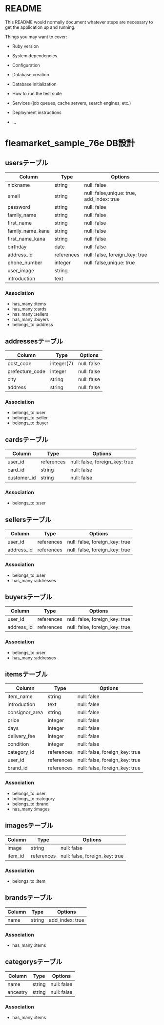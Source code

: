 # README

This README would normally document whatever steps are necessary to get the
application up and running.

Things you may want to cover:

* Ruby version

* System dependencies

* Configuration

* Database creation

* Database initialization

* How to run the test suite

* Services (job queues, cache servers, search engines, etc.)

* Deployment instructions

* ...


# fleamarket_sample_76e DB設計
## usersテーブル
|Column|Type|Options|
|------|----|-------|
|nickname|string|null: false|
|email|string|null: false,unique: true, add_index: true|
|password|string|null: false|
|family_name|string|null: false|
|first_name|string|null: false|
|family_name_kana|string|null: false|
|first_name_kana|string|null: false|
|birthday|date|null: false|
|address_id|references|null: false, foreign_key: true|
|phone_number|integer|null: false,unique: true|
|user_image|string|
|introduction|text|
### Association
- has_many :items
- has_many :cards
- has_many :sellers
- has_many :buyers
- belongs_to :address

## addressesテーブル
|Column|Type|Options|
|------|----|-------|
|post_code|integer(7)|null: false|
|prefecture_code|integer|null: false|
|city|string|null: false|
|address|string|null: false|
### Association
- belongs_to :user
- belongs_to :seller
- belongs_to :buyer

## cardsテーブル
|Column|Type|Options|
|------|----|-------|
|user_id|references|null: false, foreign_key: true|
|card_id|string|null: false|
|customer_id|string|null: false|
### Association
- belongs_to :user

## sellersテーブル
|Column|Type|Options|
|------|----|-------|
|user_id|references|null: false, foreign_key: true|
|address_id|references|null: false, foreign_key: true|
### Association
- belongs_to :user
- has_many :addresses

## buyersテーブル
|Column|Type|Options|
|------|----|-------|
|user_id|references|null: false, foreign_key: true|
|address_id|references|null: false, foreign_key: true|
### Association
- belongs_to :user
- has_many :addresses

## itemsテーブル
|Column|Type|Options|
|------|----|-------|
|item_name|string|null: false|
|introduction|text|null: false|
|consignor_area|string|null: false|
|price|integer|null: false|
|days|integer|null: false|
|delivery_fee|integer|null: false|
|condition|integer|null: false|
|category_id|references|null: false, foreign_key: true|
|user_id|references|null: false, foreign_key: true|
|brand_id|references|null: false, foreign_key: true|
### Association
- belongs_to :user
- belongs_to :category
- belongs_to :brand
- has_many :images

## imagesテーブル
|Column|Type|Options|
|------|----|-------|
|image|string|null: false|
|item_id|references|null: false, foreign_key: true|
### Association
- belongs_to :item

## brandsテーブル
|Column|Type|Options|
|------|----|-------|
|name|string|add_index: true|
### Association
- has_many :items

## categorysテーブル
|Column|Type|Options|
|------|----|-------|
|name|string|null: false|
|ancestry|string|null: false|
### Association
- has_many :items
